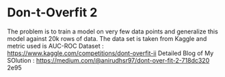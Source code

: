 # Don-t-Overfit 2

The problem is to train a model on very few data points and generalize this model against 20k rows of data. The data set is taken from Kaggle and metric used is AUC-ROC 
Dataset : https://www.kaggle.com/competitions/dont-overfit-ii
Detailed Blog of My SOlution :  https://medium.com/@anirudhsr97/dont-over-fit-2-718dc320 2e95



